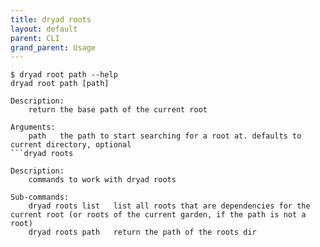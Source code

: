 ```yaml
---
title: dryad roots
layout: default
parent: CLI
grand_parent: Usage
---
```


```
$ dryad root path --help
dryad root path [path]

Description:
    return the base path of the current root

Arguments:
    path   the path to start searching for a root at. defaults to current directory, optional
```dryad roots

Description:
    commands to work with dryad roots

Sub-commands:
    dryad roots list   list all roots that are dependencies for the current root (or roots of the current garden, if the path is not a root)
    dryad roots path   return the path of the roots dir
